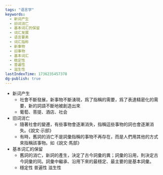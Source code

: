 ```yaml
---
tags: "语言学"
keywords:
  - 新词产生
  - 旧词消亡
  - 基本词汇的保留
  - 词汇发展
  - 语言要素
  - 词汇指称
  - 新事物
  - 旧事物
  - 基本词汇
  - 稳定性
  - 普遍性
  - 滋生性
lastIndexTime: 1736235457378
dg-publish: true
---
```


- 新词产生
	- 社會不斷發展，新事物不斷湧現，爲了指稱的需要，爲了表達精密化的需要，新的詞語不斷地被創造出來
	- 葡萄、菩提、酒店、社会
- 旧词消亡
	- 隨著社會的變遷，有些事物會逐漸消失，指稱這些事物的詞也會逐漸消失。《說文·示部》
	- 有時，舊詞的消亡不是詞彙指稱的事物不再存在，而是人們用其他的方式來指稱該事物。如《說文·馬部》
- 基本词汇的保留
	- 舊詞的消亡，新詞的產生，決定了古今詞彙的異；詞彙的沿用，則決定古今詞彙的同。詞彙中繼承、沿用下來的最穩定、最主要的是基本詞彙。
	- 穩定性 普遍性 滋生性